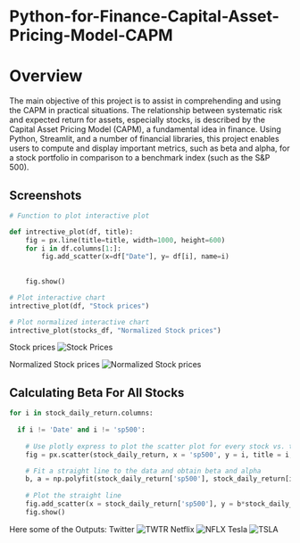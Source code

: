 # Python-for-Finance-Capital-Asset-Pricing-Model-CAPM

# Overview
The main objective of this project is to assist in comprehending and using the CAPM in practical situations. The relationship between systematic risk and expected return for assets, especially stocks, is described by the Capital Asset Pricing Model (CAPM), a fundamental idea in finance. Using Python, Streamlit, and a number of financial libraries, this project enables users to compute and display important metrics, such as beta and alpha, for a stock portfolio in comparison to a benchmark index (such as the S&P 500).

## Screenshots
```python
# Function to plot interactive plot

def intrective_plot(df, title):
    fig = px.line(title=title, width=1000, height=600)
    for i in df.columns[1:]:
        fig.add_scatter(x=df["Date"], y= df[i], name=i)
        
        
    fig.show()
```
```python
# Plot interactive chart
intrective_plot(df, "Stock prices")

# Plot normalized interactive chart
intrective_plot(stocks_df, "Normalized Stock prices")
```
Stock prices
![Stock Prices](https://github.com/user-attachments/assets/b61e126c-dc89-4cb9-9556-9914cc9ab7c0)

Normalized Stock prices
![Normalized Stock prices](https://github.com/user-attachments/assets/cb5798eb-5cd3-4d47-bb5d-7c322e7dcf9f)

## Calculating Beta For All Stocks
```python
for i in stock_daily_return.columns:
  
  if i != 'Date' and i != 'sp500':
    
    # Use plotly express to plot the scatter plot for every stock vs. the S&P500
    fig = px.scatter(stock_daily_return, x = 'sp500', y = i, title = i, width=1000, height=600)

    # Fit a straight line to the data and obtain beta and alpha
    b, a = np.polyfit(stock_daily_return['sp500'], stock_daily_return[i], 1)
    
    # Plot the straight line 
    fig.add_scatter(x = stock_daily_return['sp500'], y = b*stock_daily_return['sp500'] + a)
    fig.show()
```
Here some of the Outputs:
Twitter
![TWTR](https://github.com/user-attachments/assets/0df056eb-4137-4279-a8e0-47b6b3ddea79)
Netflix
![NFLX](https://github.com/user-attachments/assets/3157284a-2c82-4369-a28c-ea470e3d0c8c)
Tesla
![TSLA](https://github.com/user-attachments/assets/23ef029d-f115-40f1-a172-1753451d83a1)


